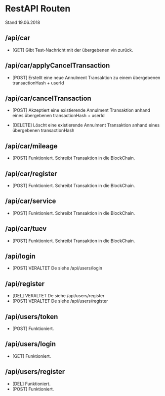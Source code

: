# RestAPI Routen

Stand 19.06.2018

## /api/car

- [GET] Gibt Test-Nachricht mit der übergebenen vin zurück.

## /api/car/applyCancelTransaction

- [POST] Erstellt eine neue Annulment Transaktion zu einem übergebenen transactionHash + userId

## /api/car/cancelTransaction

- [POST] Akzeptiert eine existierende Annulment Transaktion anhand eines übergebenen transactionHash + userId

- [DELETE] Löscht eine existierende Annulment Transaktion anhand eines übergebenen transactionHash

## /api/car/mileage

- [POST] Funktioniert. Schreibt Transaktion in die BlockChain.

## /api/car/register

- [POST] Funktioniert. Schreibt Transaktion in die BlockChain.

## /api/car/service

- [POST] Funktioniert. Schreibt Transaktion in die BlockChain.

## /api/car/tuev

- [POST] Funktioniert. Schreibt Transaktion in die BlockChain.

## /api/login

- [POST] VERALTET De siehe /api/users/login

## /api/register

- [DEL] VERALTET De siehe /api/users/register
- [POST] VERALTET De siehe /api/users/register

## /api/users/token

- [POST] Funktioniert.

## /api/users/login

- [GET] Funktioniert.

## /api/users/register

- [DEL] Funktioniert.
- [POST] Funktioniert.